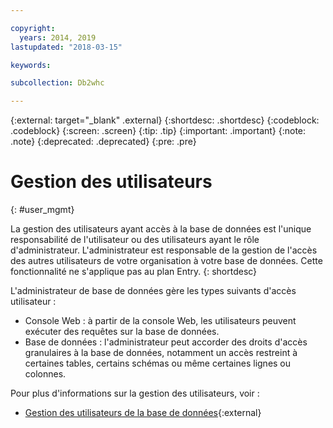```yaml
---

copyright:
  years: 2014, 2019
lastupdated: "2018-03-15"

keywords:

subcollection: Db2whc

---
```


<!-- Attribute definitions --> 
{:external: target="_blank" .external}
{:shortdesc: .shortdesc}
{:codeblock: .codeblock}
{:screen: .screen}
{:tip: .tip}
{:important: .important}
{:note: .note}
{:deprecated: .deprecated}
{:pre: .pre}

# Gestion des utilisateurs
{: #user_mgmt}

La gestion des utilisateurs ayant accès à la base de données est l'unique responsabilité de l'utilisateur ou des utilisateurs ayant le rôle d'administrateur. L'administrateur est responsable de la gestion de l'accès des autres utilisateurs de votre organisation à votre base de données. Cette fonctionnalité ne s'applique pas au plan Entry.
{: shortdesc}

L'administrateur de base de données gère les types suivants d'accès utilisateur : 
* Console Web : à partir de la console Web, les utilisateurs peuvent exécuter des requêtes sur la base de données.
* Base de données : l'administrateur peut accorder des droits d'accès granulaires à la base de données, notamment un accès restreint à certaines tables, certains schémas ou même certaines lignes ou colonnes. 

Pour plus d'informations sur la gestion des utilisateurs, voir : 
- [Gestion des utilisateurs de la base de données](https://www.ibm.com/support/knowledgecenter/SS6NHC/com.ibm.swg.im.dashdb.security.doc/doc/user_mgmnt.html){:external}
